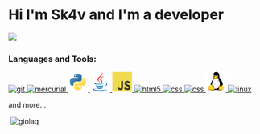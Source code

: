 <h1>Hi I'm Sk4v and I'm a developer</h1>

![](https://github.com/Sk4v/Sk4vMe/blob/main/giphy.gif)

<h3 align="left">Languages and Tools:</h3>
<p align="left"> 
<a href="https://git-scm.com/" target="_blank" rel="noreferrer"> 
<img src="https://www.vectorlogo.zone/logos/git-scm/git-scm-icon.svg" alt="git" width="40" height="40"/> </a> 

<a href="https://www.mercurial-scm.org/" target="_blank" rel="noreferrer"> 
<img src="https://www.vectorlogo.zone/logos/mercurial-scm/mercurial-scm-icon.svg" alt="mercurial" width="40" height="40"/> </a> 

 <a href="https://www.python.org" target="_blank" rel="noreferrer">
 <img src="https://raw.githubusercontent.com/devicons/devicon/master/icons/python/python-original.svg" alt="python" width="40" height="40"/> </a> 

<a href="https://www.java.com" target="_blank" rel="noreferrer"> 
<img src="https://raw.githubusercontent.com/devicons/devicon/master/icons/java/java-original.svg" alt="java" width="40" height="40"/> </a>

 <a href="https://developer.mozilla.org/en-US/docs/Web/JavaScript" target="_blank" rel="noreferrer">
 <img src="https://raw.githubusercontent.com/devicons/devicon/master/icons/javascript/javascript-original.svg" alt="javascript" width="40" height="40"/> </a>

 <a href="" target="_blank" rel="noreferrer">
 <img src="https://www.vectorlogo.zone/logos/w3_html5/w3_html5-icon.svg" alt="html5" width="40" height="40"/> </a>

 <a href="" target="_blank" rel="noreferrer">
 <img src="https://www.vectorlogo.zone/logos/w3_css/w3_css-official.svg" alt="css" width="40" height="40"/> </a>

 <a href="" target="_blank" rel="noreferrer">
 <img src="https://www.vectorlogo.zone/logos/expressjs/expressjs-ar21.svg" alt="css" width="40" height="40"/> </a>

<a href="https://www.linux.org/" target="_blank" rel="noreferrer">
<img src="https://raw.githubusercontent.com/devicons/devicon/master/icons/linux/linux-original.svg" alt="linux" width="40" height="40"/> </a>

 <a href="https://spring.io/" target="_blank" rel="noreferrer">
<img src="https://upload.wikimedia.org/wikipedia/commons/4/44/Spring_Framework_Logo_2018.svg" alt="linux" width="40" height="40"/> </a>


</p>

and more...


<p>&nbsp;<img align="center" src="https://github-readme-stats.vercel.app/api?username=Sk4v&show_icons=true&locale=en" alt="giolaq" /></p>
